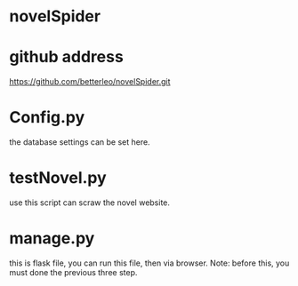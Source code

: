 # novelSpider
# github address
https://github.com/betterleo/novelSpider.git

# Config.py
the database settings can be set here.

# testNovel.py
use this script can scraw the novel website.

# manage.py
this is flask file, you can run this file, then via browser. 
Note: before this, you must done the previous three step.
